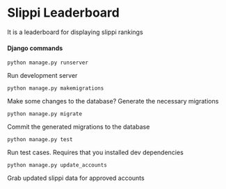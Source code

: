 # Slippi Leaderboard

It is a leaderboard for displaying slippi rankings

#### Django commands

`python manage.py runserver`

Run development server

`python manage.py makemigrations`

Make some changes to the database? Generate the necessary migrations

`python manage.py migrate`

Commit the generated migrations to the database

`python manage.py test`

Run test cases. Requires that you installed dev dependencies

`python manage.py update_accounts`

Grab updated slippi data for approved accounts